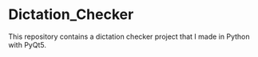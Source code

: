 # Dictation_Checker
This repository contains a dictation checker project that I made in Python with PyQt5.
